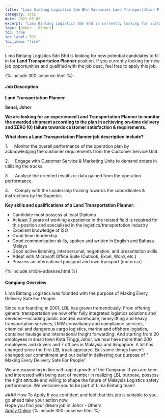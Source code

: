 ```yaml
---
title: "Lima Bintang Logistics Sdn Bhd Vacancies Land Transportation Planner" 
category: Jobs 
date: 2021-03-02 
excerpt: "Lima Bintang Logistics Sdn Bhd is currently looking for suitable person to fill in the Land Transportation Planner which based in Johor - Others" 
tags: [Johor - Others] 
toc: true 
toc_label: TOC 
toc_icon: "fire" 
--- 
```


<p>Lima Bintang Logistics Sdn Bhd is looking for new potential candidates to fill in for <b>Land Transportation Planner</b> position. If you currently looking for new job opportunities and qualified with the job desc, feel free to apply this job.
</p>{% include 300-adsense.html %} 
<div><div><h4>Job Description</h4></div><div><div><span><div><p><strong>Land Transportation Planner</strong></p><p><strong>Senai, Johor</strong></p><p><strong>We are looking for an experienced Land Transportation Planner to monitor the awarded shipment according to the plan in achieving on-time delivery and ZERO (0) failure towards customer satisfaction &amp; requirements.</strong></p><p><strong>What does a Land Transportation Planner</strong> <strong>job description include?</strong></p><p>1.&#160;&#160;&#160;&#160;&#160;Monitor the overall performance of the operation plan by acknowledging the customer requirements from the Customer Service Unit.</p><p>2.&#160;&#160;&#160;&#160;&#160;Engage with Customer Service &amp; Marketing Units to demand orders in utilizing the trucks.</p><p>3.&#160;&#160;&#160;&#160;&#160;Analyse the oriented results or data gained from the operation performance.</p><p>4.&#160;&#160;&#160;&#160;&#160;Comply with the Leadership training towards the subordinates &amp; instructions by the Superior.</p><p><strong>Key skills and qualifications of a Land Transportation Planner:</strong></p><ul><li>Candidate must possess at least Diploma</li><li>At least 3 years of working experience in the related field is required for this position and specialised in the logistics/transportation industry</li><li>Excellent knowledge of ISO</li><li>Good team leadership</li><li>Good communication skills, spoken and written in English and Bahasa Melayu</li><li>Good active listening, interpersonal, negotiation, and presentation skills</li><li>Adept with Microsoft Office Suite (Outlook, Excel, Word, etc.)</li><li>Possess an international passport and own transport (motorcar)</li></ul></div></span></div></div></div> 
{% include article-adsense.html %} 
<div><div><h4>Company Overview</h4></div><div><div><span><div><p>Lima Bintang Logistics&#160;was founded with the purpose of Making Every Delivery Safe For People.</p><p>Since our founding in 2001, LBL has grown tremendously. From offering general transportation we now offer fully integrated logistics solutions and services&#8212;including public bonded warehouse, heavylifting and heavy transportation services, LMW consultancy and compliance services, chemical and dangerous cargo logistics, marine and offshore logistics, container haulage and international freight forwarding. And starting from 20 employees in small town Kota Tinggi,Johor, we now have more than 200 employees and drivers and 7 offices in Malaysia and Singapore. A lot has changed since the first LBL truck appeared. But some things haven&#8217;t changed: our commitment and our belief in delivering our purpose of " Making Every Delivery Safe For People".</p><p>We are expanding in line with rapid growth of the Company. If you are keen and interested with being part of member in realizing LBL purpose, possess the right attitude and willing to shape the future of Malaysia Logistics safety performance. We welcome you to be part of Lima Bintang team!</p></div></span></div></div></div> 
#### How To Apply 
If you confident and feel that this job is suitable to you, go ahead take your action now. <br/> 
Hope you find your dream job in Johor - Others. <br/> 
<a href="https://www.jobstreet.com.my/en/job/land-transportation-planner-4494596?jobId=jobstreet-my-job-4494596&" class="btn btn--info" target="_blank" rel="nofollow noopenner">Apply Online</a> 
{% include 300-adsense.html %} 